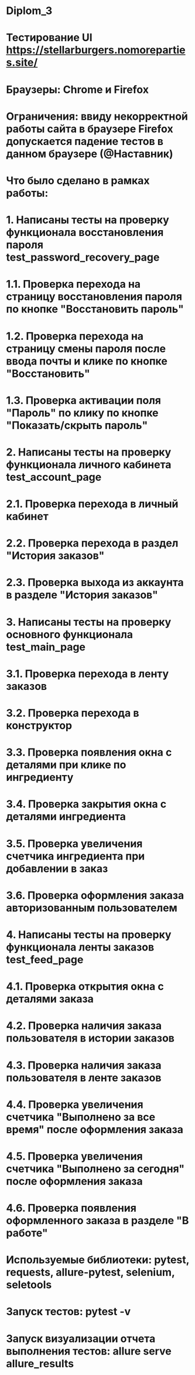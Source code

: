 # Diplom_3
# Тестирование UI https://stellarburgers.nomoreparties.site/
# Браузеры: Chrome и Firefox
# Ограничения: ввиду некорректной работы сайта в браузере Firefox допускается падение тестов в данном браузере (@Наставник)
#
# Что было сделано в рамках работы:
# 1. Написаны тесты на проверку функционала восстановления пароля test_password_recovery_page
# 1.1. Проверка перехода на страницу восстановления пароля по кнопке "Восстановить пароль"
# 1.2. Проверка перехода на страницу смены пароля после ввода почты и клике по кнопке "Восстановить"
# 1.3. Проверка активации поля "Пароль" по клику по кнопке "Показать/скрыть пароль"
# 2. Написаны тесты на проверку функционала личного кабинета test_account_page
# 2.1. Проверка перехода в личный кабинет
# 2.2. Проверка перехода в раздел "История заказов"
# 2.3. Проверка выхода из аккаунта в разделe "История заказов"
# 3. Написаны тесты на проверку основного функционала test_main_page
# 3.1. Проверка перехода в ленту заказов
# 3.2. Проверка перехода в конструктор
# 3.3. Проверка появления окна с деталями при клике по ингредиенту
# 3.4. Проверка закрытия окна с деталями ингредиента
# 3.5. Проверка увеличения счетчика ингредиента при добавлении в заказ
# 3.6. Проверка оформления заказа авторизованным пользователем
# 4. Написаны тесты на проверку функционала ленты заказов test_feed_page
# 4.1. Проверка открытия окна с деталями заказа
# 4.2. Проверка наличия заказа пользователя в истории заказов
# 4.3. Проверка наличия заказа пользователя в ленте заказов
# 4.4. Проверка увеличения счетчика "Выполнено за все время" после оформления заказа
# 4.5. Проверка увеличения счетчика "Выполнено за сегодня" после оформления заказа
# 4.6. Проверка появления оформленного заказа в разделе "В работе"
#
# Используемые библиотеки: pytest, requests, allure-pytest, selenium, seletools
#
# Запуск тестов: pytest -v
#
# Запуск визуализации отчета выполнения тестов: allure serve allure_results
